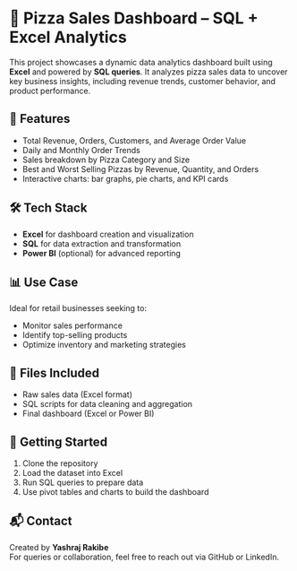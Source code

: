 # 🍕 Pizza Sales Dashboard – SQL + Excel Analytics

This project showcases a dynamic data analytics dashboard built using **Excel** and powered by **SQL queries**. It analyzes pizza sales data to uncover key business insights, including revenue trends, customer behavior, and product performance.

## 📌 Features
- Total Revenue, Orders, Customers, and Average Order Value
- Daily and Monthly Order Trends
- Sales breakdown by Pizza Category and Size
- Best and Worst Selling Pizzas by Revenue, Quantity, and Orders
- Interactive charts: bar graphs, pie charts, and KPI cards

## 🛠️ Tech Stack
- **Excel** for dashboard creation and visualization
- **SQL** for data extraction and transformation
- **Power BI** (optional) for advanced reporting

## 📊 Use Case
Ideal for retail businesses seeking to:
- Monitor sales performance
- Identify top-selling products
- Optimize inventory and marketing strategies

## 📁 Files Included
- Raw sales data (Excel format)
- SQL scripts for data cleaning and aggregation
- Final dashboard (Excel or Power BI)

## 🚀 Getting Started
1. Clone the repository
2. Load the dataset into Excel
3. Run SQL queries to prepare data
4. Use pivot tables and charts to build the dashboard

## 📬 Contact
Created by **Yashraj Rakibe**  
For queries or collaboration, feel free to reach out via GitHub or LinkedIn.
